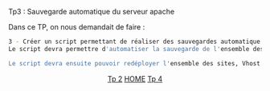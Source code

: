 Tp3 : Sauvegarde automatique du serveur apache

Dans ce TP, on nous demandait de faire :

```bash
3 - Créer un script permettant de réaliser des sauvegardes automatique de votre serveur web Apache
Le script devra permettre d'automatiser la sauvegarde de l'ensemble des sites internet, ainsi que des virtualhosts et de la configuration d'apache. Cette sauvegarde devra être compressée dans un seul et même dossier.

Le script devra ensuite pouvoir redéployer l'ensemble des sites, Vhost & configurations à partir d'une sauvegarde.
```

<p align="center">
  <a href="https://github.com/nsegur66/Shell/blob/main/Tp/TP2.md">Tp 2</a> <a href="https://github.com/nsegur66/Shell#sommaire">HOME</a> <a href="https://github.com/nsegur66/Shell/blob/main/Tp/Tp4.md">Tp 4</a>
</p>
